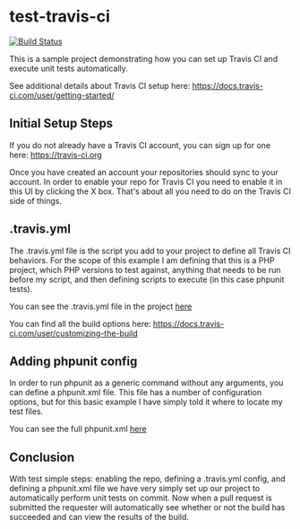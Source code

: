 # test-travis-ci

[![Build Status](https://travis-ci.org/mangopeaches/test-travis-ci.svg?branch=master)](https://travis-ci.org/mangopeaches/test-travis-ci)

This is a sample project demonstrating how you can set up Travis CI and execute unit tests automatically.

See additional details about Travis CI setup here: https://docs.travis-ci.com/user/getting-started/

## Initial Setup Steps

If you do not already have a Travis CI account, you can sign up for one here: https://travis-ci.org

Once you have created an account your repositories should sync to your account. In order to enable your repo for Travis CI you need to enable it in this UI by clicking the X box. That's about all you need to do on the Travis CI side of things.

## .travis.yml

The .travis.yml file is the script you add to your project to define all Travis CI behaviors. For the scope of this example I am defining that this is a PHP project, which PHP versions to test against, anything that needs to be run before my script, and then defining scripts to execute (in this case phpunit tests).

You can see the .travis.yml file in the project [here](.travis.yml)

You can find all the build options here: https://docs.travis-ci.com/user/customizing-the-build

## Adding phpunit config

In order to run phpunit as a generic command without any arguments, you can define a phpunit.xml file. This file has a number of configuration options, but for this basic example I have simply told it where to locate my test files.

You can see the full phpunit.xml [here](phpunit.xml)

## Conclusion

With test simple steps: enabling the repo, defining a .travis.yml config, and defining a phpunit.xml file we have very simply set up our project to automatically perform unit tests on commit. Now when a pull request is submitted the requester will automatically see whether or not the build has succeeded and can view the results of the build.
